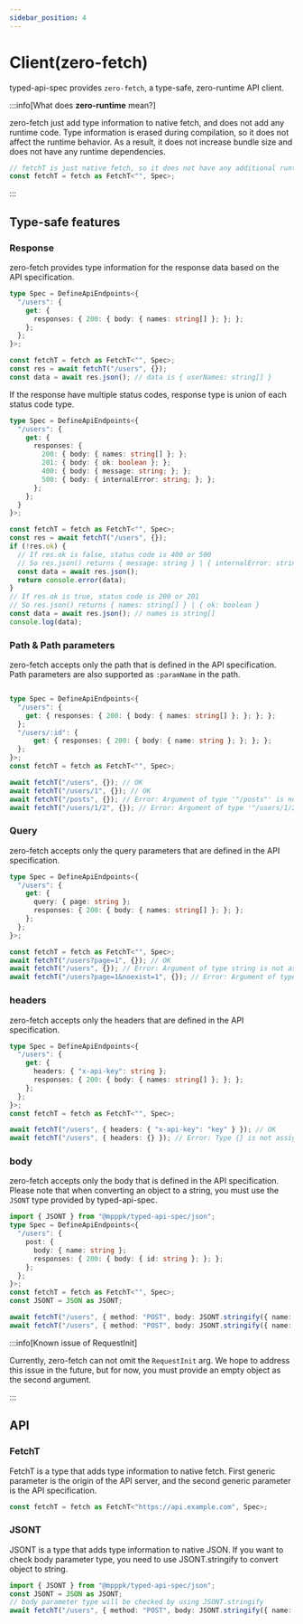```yaml
---
sidebar_position: 4
---
```


# Client(zero-fetch)

typed-api-spec provides `zero-fetch`, a type-safe, zero-runtime API client.

:::info[What does **zero-runtime** mean?]

zero-fetch just add type information to native fetch, and does not add any runtime code.
Type information is erased during compilation, so it does not affect the runtime behavior.
As a result, it does not increase bundle size and does not have any runtime dependencies.

````typescript
// fetchT is just native fetch, so it does not have any additional runtime dependencies
const fetchT = fetch as FetchT<"", Spec>;
````

:::

## Type-safe features

### Response

zero-fetch provides type information for the response data based on the API specification.

```typescript
type Spec = DefineApiEndpoints<{
  "/users": {
    get: {
      responses: { 200: { body: { names: string[] }; }; };
    };
  };
}>;

const fetchT = fetch as FetchT<"", Spec>;
const res = await fetchT("/users", {});
const data = await res.json(); // data is { userNames: string[] }
```

If the response have multiple status codes, response type is union of each status code type.

```typescript
type Spec = DefineApiEndpoints<{
  "/users": {
    get: {
      responses: {
        200: { body: { names: string[] }; };
        201: { body: { ok: boolean }; };
        400: { body: { message: string; }; };
        500: { body: { internalError: string; }; };
      };
    };
  }
}>;

const fetchT = fetch as FetchT<"", Spec>;
const res = await fetchT("/users", {});
if (!res.ok) {
  // If res.ok is false, status code is 400 or 500
  // So res.json() returns { message: string } | { internalError: string }
  const data = await res.json();
  return console.error(data);
}
// If res.ok is true, status code is 200 or 201
// So res.json() returns { names: string[] } | { ok: boolean }
const data = await res.json(); // names is string[]
console.log(data);
```

### Path & Path parameters

zero-fetch accepts only the path that is defined in the API specification.
Path parameters are also supported as `:paramName` in the path.

```typescript

type Spec = DefineApiEndpoints<{
  "/users": {
    get: { responses: { 200: { body: { names: string[] }; }; }; };
  };
  "/users/:id": {
      get: { responses: { 200: { body: { name: string }; }; }; };
  };
}>;
const fetchT = fetch as FetchT<"", Spec>;

await fetchT("/users", {}); // OK
await fetchT("/users/1", {}); // OK
await fetchT("/posts", {}); // Error: Argument of type '"/posts"' is not assignable to parameter of type '"/users" | "/users/:id"'.
await fetchT("/users/1/2", {}); // Error: Argument of type '"/users/1/2"' is not assignable to parameter of type '"/users" | "/users/:id"'.
```

### Query

zero-fetch accepts only the query parameters that are defined in the API specification.

```typescript
type Spec = DefineApiEndpoints<{
  "/users": {
    get: {
      query: { page: string };
      responses: { 200: { body: { names: string[] }; }; };
    };
  };
}>;

const fetchT = fetch as FetchT<"", Spec>;
await fetchT("/users?page=1", {}); // OK
await fetchT("/users", {}); // Error: Argument of type string is not assignable to parameter of type MissingQueryError<"page">
await fetchT("/users?page=1&noexist=1", {}); // Error: Argument of type string is not assignable to parameter of type ExcessiveQueryError<"noexist">
```

### headers

zero-fetch accepts only the headers that are defined in the API specification.

```typescript
type Spec = DefineApiEndpoints<{
  "/users": {
    get: {
      headers: { "x-api-key": string };
      responses: { 200: { body: { names: string[] }; }; };
    };
  };
}>;
const fetchT = fetch as FetchT<"", Spec>;

await fetchT("/users", { headers: { "x-api-key": "key" } }); // OK
await fetchT("/users", { headers: {} }); // Error: Type {} is not assignable to type '{ "x-api-key": string; }'.
```

### body

zero-fetch accepts only the body that is defined in the API specification.  
Please note that when converting an object to a string, you must use the `JSONT` type provided by typed-api-spec.

```typescript
import { JSONT } from "@mpppk/typed-api-spec/json";
type Spec = DefineApiEndpoints<{
  "/users": {
    post: {
      body: { name: string };
      responses: { 200: { body: { id: string }; }; };
    };
  };
}>;
const fetchT = fetch as FetchT<"", Spec>;
const JSONT = JSON as JSONT;

await fetchT("/users", { method: "POST", body: JSONT.stringify({ name: "name" }) }); // OK
await fetchT("/users", { method: "POST", body: JSONT.stringify({ name: 1 }) }); // Error: Type TypedString<{ userName: number; }> is not assignable to type TypedString<{ userName: string; }>
```

:::info[Known issue of RequestInit]

Currently, zero-fetch can not omit the `RequestInit` arg.
We hope to address this issue in the future, but for now, you must provide an empty object as the second argument.

:::


## API

### FetchT

FetchT is a type that adds type information to native fetch.
First generic parameter is the origin of the API server, and the second generic parameter is the API specification.

```typescript
const fetchT = fetch as FetchT<"https://api.example.com", Spec>;
```

### JSONT

JSONT is a type that adds type information to native JSON.
If you want to check body parameter type, you need to use JSONT.stringify to convert object to string.

```typescript
import { JSONT } from "@mpppk/typed-api-spec/json";
const JSONT = JSON as JSONT;
// body parameter type will be checked by using JSONT.stringify
await fetchT("/users", { method: "POST", body: JSONT.stringify({ name: "name" }) });
```


